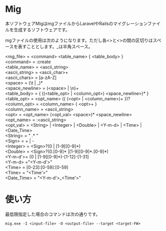 # Mig
本ソフトウェアMigはmgファイルからLaravelやRailsのマイグレーションファイルを生成するソフトウェアです。

mgファイルの使用は次のようになります。ただし各\<\>と\<\>の間の区切りはスペースを表すこととします。\_は半角スペース。

\<mg_file\> = \<command\> \<table_name\> { \<table_body\> }<br/>
\<command\> = :create<br/>
\<table_name\> = \<ascii_string\><br/>
\<ascii_string\> = \<ascii_char\>+<br/>
\<ascii_chars\> = [a-zA-Z]<br/>
\<space\> = (\t | \_)\* <br/>
\<space_newline\> = (\<space\> | \n)+<br/>
\<table_body\> = { ((\<table_opt\> | \<column_opt\>) \<space_newline\>)\* }<br/>
\<table_opt\> = \<opt_name\> ({ (\<opt\> | \<column_name\>)+ })?<br/>
\<column_opt\> = \<column_name\> { \<opt\>+ }<br/>
\<column_name\> = \<ascii_string\><br/>
\<opt\> = \<opt_name\> (\<opt_val\> \<space\>)\*  \<space_newline\><br/>
\<opt_name\> = :\<ascii_string\><br/>
\<opt_val\> = \<String\> | \<Integer\> | \<Double\> | \<Y-m-d\> | \<Time\> | \<Date_Time\> <br/>
\<String\> = " .\*  "<br/>
\<Sign\> = \+ | -<br/>
\<Integer\> = \<Sign\>?(0 | [1-9][0-9]\*)<br/>
\<Double\> = \<Sign\>?(0\.[0-9]\* |[1-9][0-9]\*\.[0-9]\*)<br/>
\<Y-m-d'\>= (0 | [1-9][0-9]\*)-[1-12]-[1-31]<br/>
\<Y-m-d\> ="\<Y-m-d'\>"<br/>
\<Time\> = [0-23]:[0-59]:[0-59]<br/>
\<Time\> = "\<Time'\>"<br/>
\<Date_Time\> = "\<Y-m-d'\>\_\<Time'\>"<br/>

# 使い方
最低限指定した場合のコマンドは次の通りです。

```mig.exe -I <input-file> -O <output-file> --target <target-FW>```

